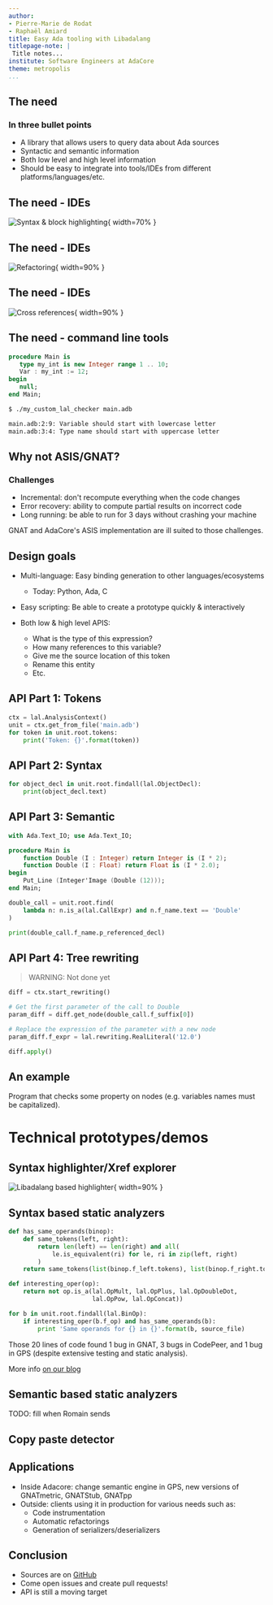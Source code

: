 ```yaml
---
author:
- Pierre-Marie de Rodat
- Raphaël Amiard
title: Easy Ada tooling with Libadalang
titlepage-note: |
 Title notes...
institute: Software Engineers at AdaCore
theme: metropolis
...
```


## The need

### In three bullet points

- A library that allows users to query data about Ada sources
- Syntactic and semantic information
- Both low level and high level information
- Should be easy to integrate into tools/IDEs from different
  platforms/languages/etc.

## The need - IDEs

![Syntax & block highlighting](gps-block-highlighting.png){ width=70% }

## The need - IDEs

![Refactoring](fosdem-refactoring.png){ width=90% }

## The need - IDEs

![Cross references](fosdem-xrefs.png){ width=90% }

## The need - command line tools

```ada
procedure Main is
   type my_int is new Integer range 1 .. 10;
   Var : my_int := 12;
begin
   null;
end Main;
```

```bash
$ ./my_custom_lal_checker main.adb

main.adb:2:9: Variable should start with lowercase letter
main.adb:3:4: Type name should start with uppercase letter
```
## Why not ASIS/GNAT?

### Challenges

- Incremental: don't recompute everything when the code changes
- Error recovery: ability to compute partial results on incorrect code
- Long running: be able to run for 3 days without crashing your machine

GNAT and AdaCore's ASIS implementation are ill suited to those challenges.

## Design goals

- Multi-language: Easy binding generation to other languages/ecosystems
    * Today: Python, Ada, C

- Easy scripting: Be able to create a prototype quickly & interactively

- Both low & high level APIS:
    * What is the type of this expression?
    * How many references to this variable?
    * Give me the source location of this token
    * Rename this entity
    * Etc.

## API Part 1: Tokens

```python
ctx = lal.AnalysisContext()
unit = ctx.get_from_file('main.adb')
for token in unit.root.tokens:
    print('Token: {}'.format(token))
```

## API Part 2: Syntax

```python
for object_decl in unit.root.findall(lal.ObjectDecl):
    print(object_decl.text)

```

## API Part 3: Semantic

```ada
with Ada.Text_IO; use Ada.Text_IO;

procedure Main is
    function Double (I : Integer) return Integer is (I * 2);
    function Double (I : Float) return Float is (I * 2.0);
begin
    Put_Line (Integer'Image (Double (12)));
end Main;
```

```python
double_call = unit.root.find(
    lambda n: n.is_a(lal.CallExpr) and n.f_name.text == 'Double'
)

print(double_call.f_name.p_referenced_decl)

```

## API Part 4: Tree rewriting

> WARNING: Not done yet

```python
diff = ctx.start_rewriting()

# Get the first parameter of the call to Double
param_diff = diff.get_node(double_call.f_suffix[0])

# Replace the expression of the parameter with a new node
param_diff.f_expr = lal.rewriting.RealLiteral('12.0')

diff.apply()
```

## An example

Program that checks some property on nodes (e.g. variables names must be
capitalized).

# Technical prototypes/demos

## Syntax highlighter/Xref explorer

![Libadalang based highlighter](lal-highlight.png){ width=90% }

## Syntax based static analyzers

```python
def has_same_operands(binop):
    def same_tokens(left, right):
        return len(left) == len(right) and all(
            le.is_equivalent(ri) for le, ri in zip(left, right)
        )
    return same_tokens(list(binop.f_left.tokens), list(binop.f_right.tokens))

def interesting_oper(op):
    return not op.is_a(lal.OpMult, lal.OpPlus, lal.OpDoubleDot,
                       lal.OpPow, lal.OpConcat))

for b in unit.root.findall(lal.BinOp):
    if interesting_oper(b.f_op) and has_same_operands(b):
        print 'Same operands for {} in {}'.format(b, source_file)
```

Those 20 lines of code found 1 bug in GNAT, 3 bugs in CodePeer, and 1 bug in
GPS (despite extensive testing and static analysis).

More info [on our blog](http://blog.adacore.com/going-after-the-low-hanging-bug)

## Semantic based static analyzers

TODO: fill when Romain sends

## Copy paste detector

## Applications

- Inside Adacore: change semantic engine in GPS, new versions of GNATmetric,
  GNATStub, GNATpp
- Outside: clients using it in production for various needs such as:
    * Code instrumentation
    * Automatic refactorings
    * Generation of serializers/deserializers

## Conclusion

- Sources are on [GitHub](https://github.com/AdaCore/libadalang)
- Come open issues and create pull requests!
- API is still a moving target
